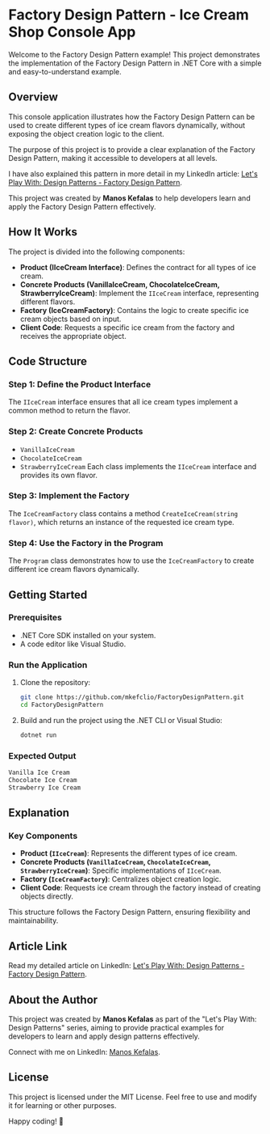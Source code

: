 # Factory Design Pattern - Ice Cream Shop Console App

Welcome to the Factory Design Pattern example! This project demonstrates the implementation of the Factory Design Pattern in .NET Core with a simple and easy-to-understand example.

## Overview
This console application illustrates how the Factory Design Pattern can be used to create different types of ice cream flavors dynamically, without exposing the object creation logic to the client.

The purpose of this project is to provide a clear explanation of the Factory Design Pattern, making it accessible to developers at all levels.

I have also explained this pattern in more detail in my LinkedIn article: [Let's Play With: Design Patterns - Factory Design Pattern](https://www.linkedin.com/pulse/lets-play-design-patterns-manos-kefalas-a4zif/).

This project was created by **Manos Kefalas** to help developers learn and apply the Factory Design Pattern effectively.

## How It Works
The project is divided into the following components:

- **Product (IIceCream Interface)**: Defines the contract for all types of ice cream.
- **Concrete Products (VanillaIceCream, ChocolateIceCream, StrawberryIceCream)**: Implement the `IIceCream` interface, representing different flavors.
- **Factory (IceCreamFactory)**: Contains the logic to create specific ice cream objects based on input.
- **Client Code**: Requests a specific ice cream from the factory and receives the appropriate object.

## Code Structure

### Step 1: Define the Product Interface
The `IIceCream` interface ensures that all ice cream types implement a common method to return the flavor.

### Step 2: Create Concrete Products
- `VanillaIceCream`
- `ChocolateIceCream`
- `StrawberryIceCream`
Each class implements the `IIceCream` interface and provides its own flavor.

### Step 3: Implement the Factory
The `IceCreamFactory` class contains a method `CreateIceCream(string flavor)`, which returns an instance of the requested ice cream type.

### Step 4: Use the Factory in the Program
The `Program` class demonstrates how to use the `IceCreamFactory` to create different ice cream flavors dynamically.

## Getting Started

### Prerequisites
- .NET Core SDK installed on your system.
- A code editor like Visual Studio.

### Run the Application
1. Clone the repository:
   ```sh
   git clone https://github.com/mkefclio/FactoryDesignPattern.git
   cd FactoryDesignPattern
   ```
2. Build and run the project using the .NET CLI or Visual Studio:
   ```sh
   dotnet run
   ```

### Expected Output
```sh
Vanilla Ice Cream
Chocolate Ice Cream
Strawberry Ice Cream
```

## Explanation
### Key Components
- **Product (`IIceCream`)**: Represents the different types of ice cream.
- **Concrete Products (`VanillaIceCream`, `ChocolateIceCream`, `StrawberryIceCream`)**: Specific implementations of `IIceCream`.
- **Factory (`IceCreamFactory`)**: Centralizes object creation logic.
- **Client Code**: Requests ice cream through the factory instead of creating objects directly.

This structure follows the Factory Design Pattern, ensuring flexibility and maintainability.

## Article Link
Read my detailed article on LinkedIn: [Let's Play With: Design Patterns - Factory Design Pattern](https://www.linkedin.com/pulse/lets-play-design-patterns-manos-kefalas-a4zif/).

## About the Author
This project was created by **Manos Kefalas** as part of the "Let's Play With: Design Patterns" series, aiming to provide practical examples for developers to learn and apply design patterns effectively.

Connect with me on LinkedIn: [Manos Kefalas](https://www.linkedin.com/in/manos-kefalas-96b1a3121/).

## License
This project is licensed under the MIT License. Feel free to use and modify it for learning or other purposes.

Happy coding! 🎉

